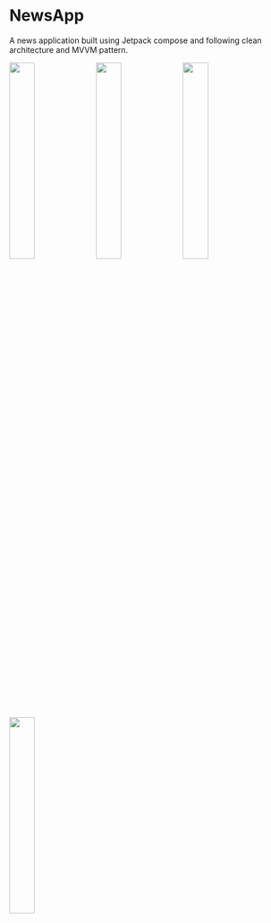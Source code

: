 # NewsApp

A news application built using Jetpack compose and following clean architecture and MVVM pattern.

<img src="https://user-images.githubusercontent.com/7746181/233842853-ab64b8ab-b869-4dfe-a367-e306c4434b32.png" width=30% height=30%>

<img src="https://user-images.githubusercontent.com/7746181/233842858-1ba8d394-f406-4b50-9ad7-4d54d059e198.png" width=30% height=30%>

<img src="https://user-images.githubusercontent.com/7746181/233842862-ce6def79-80c6-4a6f-9207-2d97363e3b32.png" width=30% height=30%>

<img src="https://user-images.githubusercontent.com/7746181/233842861-b087c0d5-da8f-4f15-8365-5fbbafd776f0.png" width=30% height=30%>
